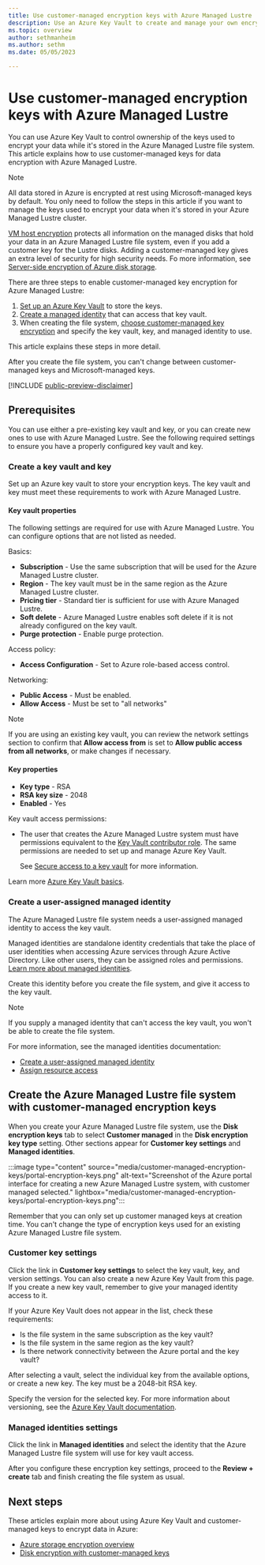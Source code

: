 ```yaml
---
title: Use customer-managed encryption keys with Azure Managed Lustre
description: Use an Azure Key Vault to create and manage your own encryption keys for Azure Managed Lustre file systems.
ms.topic: overview
author: sethmanheim
ms.author: sethm 
ms.date: 05/05/2023

---
```


# Use customer-managed encryption keys with Azure Managed Lustre

You can use Azure Key Vault to control ownership of the keys used to encrypt your data while it's stored in the Azure Managed Lustre file system. This article explains how to use customer-managed keys for data encryption with Azure Managed Lustre.

> [!NOTE]
> All data stored in Azure is encrypted at rest using Microsoft-managed keys by default. You only need to follow the steps in this article if you want to manage the keys used to encrypt your data when it's stored in your Azure Managed Lustre cluster.

[VM host encryption](/azure/virtual-machines/disk-encryption#encryption-at-host---end-to-end-encryption-for-your-vm-data) protects all information on the managed disks that hold your data in an Azure Managed Lustre file system, even if you add a customer key for the Lustre disks. Adding a customer-managed key gives an extra level of security for high security needs. Fo more information, see [Server-side encryption of Azure disk storage](/azure/virtual-machines/disk-encryption).

There are three steps to enable customer-managed key encryption for Azure Managed Lustre:

1. [Set up an Azure Key Vault](#create-a-key-vault-and-key) to store the keys.
1. [Create a managed identity](#create-a-user-assigned-managed-identity) that can access that key vault.
1. When creating the file system, [choose customer-managed key encryption](#create-the-azure-managed-lustre-file-system-with-customer-managed-encryption-keys) and specify the key vault, key, and managed identity to use.

This article explains these steps in more detail.

After you create the file system, you can't change between customer-managed keys and Microsoft-managed keys.

[!INCLUDE [public-preview-disclaimer](includes/managed-lustre-preview-disclaimer.md)]

## Prerequisites

You can use either a pre-existing key vault and key, or you can create new ones to use with Azure Managed Lustre. See the following required settings to ensure you have a properly configured key vault and key. 

### Create a key vault and key

Set up an Azure key vault to store your encryption keys. The key vault and key must meet these requirements to work with Azure Managed Lustre.

#### Key vault properties

The following settings are required for use with Azure Managed Lustre. You can configure options that are not listed as needed.

Basics:

* **Subscription** - Use the same subscription that will be used for the Azure Managed Lustre cluster.
* **Region** - The key vault must be in the same region as the Azure Managed Lustre cluster.
* **Pricing tier** - Standard tier is sufficient for use with Azure Managed Lustre.
* **Soft delete** - Azure Managed Lustre enables soft delete if it is not already configured on the key vault.
* **Purge protection** - Enable purge protection.

Access policy:

* **Access Configuration** - Set to Azure role-based access control.

Networking:

* **Public Access** - Must be enabled.
* **Allow Access** - Must be set to "all networks"

> [!NOTE]
> If you are using an existing key vault, you can review the network settings section to confirm that **Allow access from** is set to **Allow public access from all networks**, or make changes if necessary.

#### Key properties

* **Key type** - RSA
* **RSA key size** - 2048
* **Enabled** - Yes

Key vault access permissions:

* The user that creates the Azure Managed Lustre system must have permissions equivalent to the [Key Vault contributor role](/azure/role-based-access-control/built-in-roles#key-vault-contributor). The same permissions are needed to set up and manage Azure Key Vault.

  See [Secure access to a key vault](/azure/key-vault/general/security-features) for more information.

Learn more [Azure Key Vault basics](/azure/key-vault/general/basic-concepts).

### Create a user-assigned managed identity

The Azure Managed Lustre file system needs a user-assigned managed identity to access the key vault.

Managed identities are standalone identity credentials that take the place of user identities when accessing Azure services through Azure Active Directory. Like other users, they can be assigned roles and permissions. [Learn more about managed identities](/azure/active-directory/managed-identities-azure-resources/).

Create this identity before you create the file system, and give it access to the key vault.

> [!NOTE]
> If you supply a managed identity that can't access the key vault, you won't be able to create the file system.

For more information, see the managed identities documentation:

* [Create a user-assigned managed identity](/azure/active-directory/managed-identities-azure-resources/how-manage-user-assigned-managed-identities)
* [Assign resource access](/azure/active-directory/managed-identities-azure-resources/howto-assign-access-portal?source=recommendations)

## Create the Azure Managed Lustre file system with customer-managed encryption keys

When you create your Azure Managed Lustre file system, use the **Disk encryption keys** tab to select **Customer managed** in the **Disk encryption key type** setting. Other sections appear for **Customer key settings** and **Managed identities**.

:::image type="content" source="media/customer-managed-encryption-keys/portal-encryption-keys.png" alt-text="Screenshot of the Azure portal interface for creating a new Azure Managed Lustre system, with customer managed selected." lightbox="media/customer-managed-encryption-keys/portal-encryption-keys.png":::

Remember that you can only set up customer managed keys at creation time. You can't change the type of encryption keys used for an existing Azure Managed Lustre file system.

### Customer key settings

Click the link in **Customer key settings** to select the key vault, key, and version settings. You can also create a new Azure Key Vault from this page. If you create a new key vault, remember to give your managed identity access to it.

If your Azure Key Vault does not appear in the list, check these requirements:

* Is the file system in the same subscription as the key vault?
* Is the file system in the same region as the key vault?
* Is there network connectivity between the Azure portal and the key vault?

After selecting a vault, select the individual key from the available options, or create a new key. The key must be a 2048-bit RSA key.

Specify the version for the selected key. For more information about versioning, see the [Azure Key Vault documentation](/azure/key-vault/general/about-keys-secrets-certificates#objects-identifiers-and-versioning).

### Managed identities settings

Click the link in **Managed identities** and select the identity that the Azure Managed Lustre file system will use for key vault access.

After you configure these encryption key settings, proceed to the **Review + create** tab and finish creating the file system as usual.

## Next steps

These articles explain more about using Azure Key Vault and customer-managed keys to encrypt data in Azure:

* [Azure storage encryption overview](/azure/storage/common/storage-service-encryption)
* [Disk encryption with customer-managed keys](/azure/virtual-machines/disk-encryption#customer-managed-keys)

